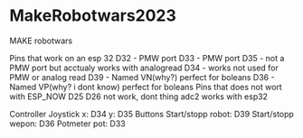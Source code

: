 # MakeRobotwars2023
MAKE robotwars 




Pins that work on an esp 32
  D32 - PMW port
  D33 - PMW port 
  D35 - not a PMW port but acctualy works with analogread
  D34 - works not used for PMW or analog read
  D39 - Named VN(why?) perfect for boleans
  D36 - Named VP(why? i dont know)  perfect for boleans
Pins that does not wort with ESP_NOW
  D25 
  D26 not work, 
  dont thing adc2 works with esp32


  Controller 
  Joystick 
      x: D34 
      y: D35
  Buttons
      Start/stopp robot: D39
      Start/stopp wepon: D36
  Potmeter
      pot: D33
  
